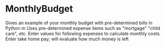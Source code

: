 # MonthlyBudget
Gives an example of your monthly budget with pre-determined bills in Python
m 
Uses pre-determined expense items such as "mortgage" "child care", etc. Enter values for following expenses to calculate monthly costs. Enter take home pay; will evaluate how much money is left 
